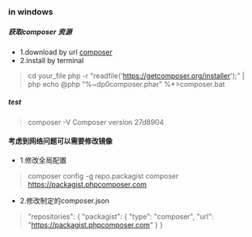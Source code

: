 ### in windows

##### 获取composer 资源

* 1.download by url [composer](https://getcomposer.org/Composer-Setup.exe)
* 2.install by terminal

> cd your_file
> php -r "readfile('https://getcomposer.org/installer');" | php
> echo @php "%~dp0composer.phar" %*>composer.bat

##### test

> composer -V
> Composer version 27d8904

#### 考虑到网络问题可以需要修改镜像

* 1.修改全局配置

> composer config -g repo.packagist composer https://packagist.phpcomposer.com

* 2.修改制定的composer.json

> "repositories": {
>    "packagist": {
>        "type": "composer",
>        "url": "https://packagist.phpcomposer.com"
>    }
> }
